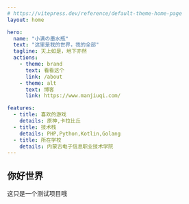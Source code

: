 ```yaml
---
# https://vitepress.dev/reference/default-theme-home-page
layout: home

hero:
  name: "小满の墨水瓶"
  text: "这里是我的世界，我的全部"
  tagline: 天上如是，地下亦然
  actions:
    - theme: brand
      text: 看看这个
      link: /about
    - theme: alt
      text: 博客
      link: https://www.manjiuqi.com/

features:
  - title: 喜欢的游戏
    details: 原神,卡拉比丘
  - title: 技术栈
    details: PHP,Python,Kotlin,Golang
  - title: 所在学校
    details: 内蒙古电子信息职业技术学院
---
```


## 你好世界
这只是一个测试项目哦
